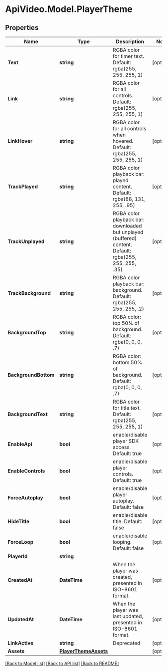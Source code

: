 # ApiVideo.Model.PlayerTheme

## Properties

Name | Type | Description | Notes
------------ | ------------- | ------------- | -------------
**Text** | **string** | RGBA color for timer text. Default: rgba(255, 255, 255, 1) | [optional] 
**Link** | **string** | RGBA color for all controls. Default: rgba(255, 255, 255, 1) | [optional] 
**LinkHover** | **string** | RGBA color for all controls when hovered. Default: rgba(255, 255, 255, 1) | [optional] 
**TrackPlayed** | **string** | RGBA color playback bar: played content. Default: rgba(88, 131, 255, .95) | [optional] 
**TrackUnplayed** | **string** | RGBA color playback bar: downloaded but unplayed (buffered) content. Default: rgba(255, 255, 255, .35) | [optional] 
**TrackBackground** | **string** | RGBA color playback bar: background. Default: rgba(255, 255, 255, .2) | [optional] 
**BackgroundTop** | **string** | RGBA color: top 50% of background. Default: rgba(0, 0, 0, .7) | [optional] 
**BackgroundBottom** | **string** | RGBA color: bottom 50% of background. Default: rgba(0, 0, 0, .7) | [optional] 
**BackgroundText** | **string** | RGBA color for title text. Default: rgba(255, 255, 255, 1) | [optional] 
**EnableApi** | **bool** | enable/disable player SDK access. Default: true | [optional] 
**EnableControls** | **bool** | enable/disable player controls. Default: true | [optional] 
**ForceAutoplay** | **bool** | enable/disable player autoplay. Default: false | [optional] 
**HideTitle** | **bool** | enable/disable title. Default: false | [optional] 
**ForceLoop** | **bool** | enable/disable looping. Default: false | [optional] 
**PlayerId** | **string** |  | 
**CreatedAt** | **DateTime** | When the player was created, presented in ISO-8601 format. | [optional] 
**UpdatedAt** | **DateTime** | When the player was last updated, presented in ISO-8601 format. | [optional] 
**LinkActive** | **string** | Deprecated | [optional] 
**Assets** | [**PlayerThemeAssets**](PlayerThemeAssets.md) |  | [optional] 

[[Back to Model list]](../README.md#documentation-for-models) [[Back to API list]](../README.md#documentation-for-api-endpoints) [[Back to README]](../README.md)


